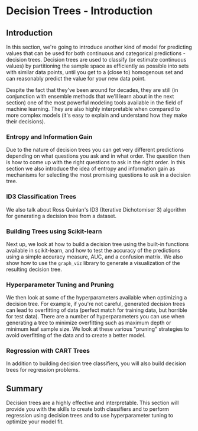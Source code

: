 
# Decision Trees - Introduction 


## Introduction


In this section, we're going to introduce another kind of model for predicting values that can be used for both continuous and categorical predictions - decision trees. Decision trees are used to classify (or estimate continuous values) by partitioning the sample space as efficiently as possible into sets with similar data points, until you get to a (close to) homogenous set and can reasonably predict the value for your new data point. 

Despite the fact that they've been around for decades, they are still (in conjunction with ensemble methods that we'll learn about in the next section) one of the most powerful modeling tools available in the field of machine learning. They are also highly interpretable when compared to more complex models (it's easy to explain and understand how they make their decisions).


### Entropy and Information Gain

Due to the nature of decision trees you can get very different predictions depending on what questions you ask and in what order. The question then is how to come up with the right questions to ask in the right order. In this section we also introduce the idea of entropy and information gain as mechanisms for selecting the most promising questions to ask in a decision tree.


### ID3 Classification Trees

We also talk about Ross Quinlan's ID3 (Iterative Dichotomiser 3) algorithm for generating a decision tree from a dataset. 


### Building Trees using Scikit-learn

Next up, we look at how to build a decision tree using the built-in functions available in scikit-learn, and how to test the accuracy of the predictions using a simple accuracy measure, AUC, and a confusion matrix. We also show how to use the `graph_viz` library to generate a visualization of the resulting decision tree.


### Hyperparameter Tuning and Pruning

We then look at some of the hyperparameters available when optimizing a decision tree. For example, if you're not careful, generated decision trees can lead to overfitting of data (perfect match for training data, but horrible for test data). There are a number of hyperparameters you can use when generating a tree to minimize overfitting such as maximum depth or minimum leaf sample size. We look at these various "pruning" strategies to avoid overfitting of the data and to create a better model. 

### Regression with CART Trees

In addition to building decision tree classifiers, you will also build decision trees for regression problems. 


## Summary

Decision trees are a highly effective and interpretable. This section will provide you with the skills to create both classifiers and to perform regression using decision trees and to use hyperparameter tuning to optimize your model fit.

